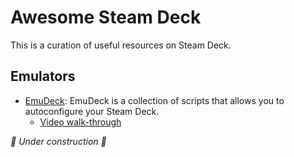 # Awesome Steam Deck

This is a curation of useful resources on Steam Deck.

## Emulators
- [EmuDeck](https://www.emudeck.com): EmuDeck is a collection of scripts that allows you to autoconfigure your Steam Deck.
  - [Video walk-through](https://m.youtube.com/watch?v=AvzSHxccmIg)


*🚧 Under construction 🚧*
